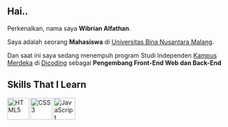 ## Hai..

Perkenalkan, nama saya **Wibrian Alfathan**.

Saya adalah seorang **Mahasiswa** di [Universitas Bina Nusantara Malang](https://binus.ac.id/malang/).

Dan saat ini saya sedang menempuh program Studi Independen [Kampus Merdeka](https://kampusmerdeka.kemdikbud.go.id/) di [Dicoding](https://www.dicoding.com/) sebagai **Pengembang Front-End Web dan Back-End**

## Skills That I Learn
<img align="left" alt="HTML5" title="HTML5" width="50px" heigth="50px" src="https://upload.wikimedia.org/wikipedia/commons/6/61/HTML5_logo_and_wordmark.svg">
<img align="left" alt="CSS3" title="CSS3" width="50px" heigth="50px" src="https://upload.wikimedia.org/wikipedia/commons/d/d5/CSS3_logo_and_wordmark.svg">
<img align="left" alt="JavaScript" title="JavaScript" width="50px" height="50px" src="https://upload.wikimedia.org/wikipedia/commons/9/99/Unofficial_JavaScript_logo_2.svg">



<!---
Wibrian/Wibrian is a ✨ special ✨ repository because its `README.md` (this file) appears on your GitHub profile.
You can click the Preview link to take a look at your changes.
--->
